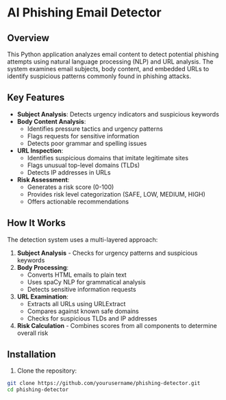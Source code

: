 # AI Phishing Email Detector

## Overview
This Python application analyzes email content to detect potential phishing attempts using natural language processing (NLP) and URL analysis. The system examines email subjects, body content, and embedded URLs to identify suspicious patterns commonly found in phishing attacks.

## Key Features
- **Subject Analysis**: Detects urgency indicators and suspicious keywords
- **Body Content Analysis**:
  - Identifies pressure tactics and urgency patterns
  - Flags requests for sensitive information
  - Detects poor grammar and spelling issues
- **URL Inspection**:
  - Identifies suspicious domains that imitate legitimate sites
  - Flags unusual top-level domains (TLDs)
  - Detects IP addresses in URLs
- **Risk Assessment**:
  - Generates a risk score (0-100)
  - Provides risk level categorization (SAFE, LOW, MEDIUM, HIGH)
  - Offers actionable recommendations

## How It Works
The detection system uses a multi-layered approach:
1. **Subject Analysis** - Checks for urgency patterns and suspicious keywords
2. **Body Processing**:
   - Converts HTML emails to plain text
   - Uses spaCy NLP for grammatical analysis
   - Detects sensitive information requests
3. **URL Examination**:
   - Extracts all URLs using URLExtract
   - Compares against known safe domains
   - Checks for suspicious TLDs and IP addresses
4. **Risk Calculation** - Combines scores from all components to determine overall risk

## Installation
1. Clone the repository:
```bash
git clone https://github.com/yourusername/phishing-detector.git
cd phishing-detector
